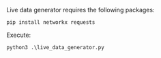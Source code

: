 Live data generator requires the following packages:

```
pip install networkx requests
```

Execute:

```
python3 .\live_data_generator.py
```
